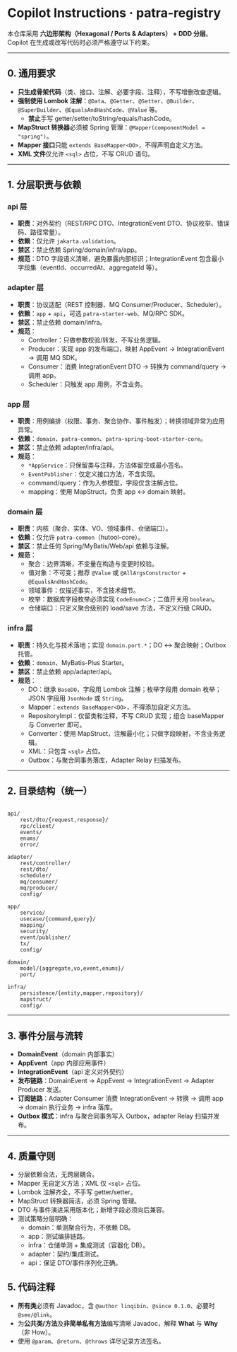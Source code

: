 # Copilot Instructions · patra-registry

本仓库采用 **六边形架构（Hexagonal / Ports & Adapters） + DDD 分层**。  
Copilot 在生成或改写代码时必须严格遵守以下约束。

---

## 0. 通用要求

- **只生成骨架代码**（类、接口、注解、必要字段、注释），不写增删改查逻辑。
- **强制使用 Lombok 注解**：`@Data`、`@Getter`、`@Setter`、`@Builder`、`@SuperBuilder`、`@EqualsAndHashCode`、`@Value` 等。
    - **禁止**手写 getter/setter/toString/equals/hashCode。
- **MapStruct 转换器**必须被 Spring 管理：`@Mapper(componentModel = "spring")`。
- **Mapper 接口**只能 `extends BaseMapper<DO>`，不得声明自定义方法。
- **XML 文件**仅允许 `<sql>` 占位，不写 CRUD 语句。

---

## 1. 分层职责与依赖

### api 层

- **职责**：对外契约（REST/RPC DTO、IntegrationEvent DTO、协议枚举、错误码、路径常量）。
- **依赖**：仅允许 `jakarta.validation`。
- **禁区**：禁止依赖 Spring/domain/infra/app。
- **规范**：DTO 字段语义清晰，避免暴露内部标识；IntegrationEvent 包含最小字段集（eventId、occurredAt、aggregateId 等）。

### adapter 层

- **职责**：协议适配（REST 控制器、MQ Consumer/Producer、Scheduler）。
- **依赖**：`app` + `api`，可选 `patra-starter-web`、MQ/RPC SDK。
- **禁区**：禁止依赖 domain/infra。
- **规范**：
    - Controller：只做参数校验/转发，不写业务逻辑。
    - Producer：实现 app 的发布端口，映射 AppEvent → IntegrationEvent → 调用 MQ SDK。
    - Consumer：消费 IntegrationEvent DTO → 转换为 command/query → 调用 app。
    - Scheduler：只触发 app 用例，不含业务。

### app 层

- **职责**：用例编排（权限、事务、聚合协作、事件触发）；转换领域异常为应用异常。
- **依赖**：`domain`、`patra-common`、`patra-spring-boot-starter-core`。
- **禁区**：禁止依赖 adapter/infra/api。
- **规范**：
    - `*AppService`：只保留类与注释，方法体留空或最小签名。
    - `EventPublisher`：仅定义接口方法，不含实现。
    - command/query：作为入参模型，字段仅含注解占位。
    - mapping：使用 MapStruct，负责 app ↔ domain 映射。

### domain 层

- **职责**：内核（聚合、实体、VO、领域事件、仓储端口）。
- **依赖**：仅允许 `patra-common`（hutool-core）。
- **禁区**：禁止任何 Spring/MyBatis/Web/api 依赖与注解。
- **规范**：
    - 聚合：边界清晰，不变量在构造与变更时校验。
    - 值对象：不可变；推荐 `@Value` 或 `@AllArgsConstructor` + `@EqualsAndHashCode`。
    - 领域事件：仅描述事实，不含技术细节。
    - 枚举：数据库字段枚举必须实现 `CodeEnum<C>`；二值开关用 `boolean`。
    - 仓储端口：只定义聚合级别的 load/save 方法，不定义行级 CRUD。

### infra 层

- **职责**：持久化与技术落地；实现 `domain.port.*`；DO ↔ 聚合映射；Outbox 托管。
- **依赖**：`domain`、MyBatis-Plus Starter。
- **禁区**：禁止依赖 app/adapter/api。
- **规范**：
    - DO：继承 `BaseDO`，字段用 Lombok 注解；枚举字段用 domain 枚举；JSON 字段用 `JsonNode` 或 `String`。
    - Mapper：`extends BaseMapper<DO>`，不得添加自定义方法。
    - RepositoryImpl：仅留类和注释，不写 CRUD 实现；组合 baseMapper 与 Converter 即可。
    - Converter：使用 MapStruct，注解最小化；只做字段映射，不含业务逻辑。
    - XML：只包含 `<sql>` 占位。
    - Outbox：与聚合同事务落库，Adapter Relay 扫描发布。

---

## 2. 目录结构（统一）

```

api/
    rest/dto/{request,response}/
    rpc/client/
    events/
    enums/
    error/

adapter/
    rest/controller/
    rest/dto/
    scheduler/
    mq/consumer/
    mq/producer/
    config/

app/
    service/
    usecase/{command,query}/
    mapping/
    security/
    event/publisher/
    tx/
    config/

domain/
    model/{aggregate,vo,event,enums}/
    port/

infra/
    persistence/{entity,mapper,repository}/
    mapstruct/
    config/

```

---

## 3. 事件分层与流转

- **DomainEvent**（domain 内部事实）
- **AppEvent**（app 内部应用事件）
- **IntegrationEvent**（api 定义对外契约）
- **发布链路**：DomainEvent → AppEvent → IntegrationEvent → Adapter Producer 发送。
- **订阅链路**：Adapter Consumer 消费 IntegrationEvent → 转换 → 调用 app → domain 执行业务 → infra 落库。
- **Outbox 模式**：infra 与聚合同事务写入 Outbox，adapter Relay 扫描并发布。

---

## 4. 质量守则

- 分层依赖合法，无跨层耦合。
- Mapper 无自定义方法；XML 仅 `<sql>` 占位。
- Lombok 注解齐全，不手写 getter/setter。
- MapStruct 转换器简洁，必须 Spring 管理。
- DTO 与事件演进采用版本化；新增字段必须向后兼容。
- 测试策略分层明确：
    - domain：单测聚合行为，不依赖 DB。
    - app：测试编排链路。
    - infra：仓储单测 + 集成测试（容器化 DB）。
    - adapter：契约/集成测试。
    - api：保证 DTO/事件序列化正确。  

## 5. 代码注释
- **所有类**必须有 Javadoc，含 `@author linqibin`、`@since 0.1.0`、必要时 `@see/@link`。
- 为**公共类/方法**及**非简单私有方法**编写清晰 Javadoc，解释 **What** 与 **Why**（非 How）。
- 使用 `@param`、`@return`、`@throws` 详尽记录方法签名。
